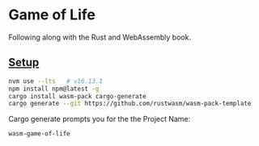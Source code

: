 # Game of Life

Following along with the Rust and WebAssembly book.

## [Setup](https://rustwasm.github.io/docs/book/game-of-life/setup.html)

```sh
nvm use --lts   # v16.13.1
npm install npm@latest -g
cargo install wasm-pack cargo-generate
cargo generate --git https://github.com/rustwasm/wasm-pack-template
```

Cargo generate prompts you for the the Project Name:

```
wasm-game-of-life
```
